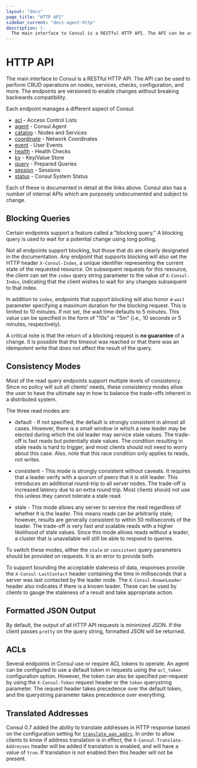 ```yaml
---
layout: "docs"
page_title: "HTTP API"
sidebar_current: "docs-agent-http"
description: |-
  The main interface to Consul is a RESTful HTTP API. The API can be used to perform CRUD operations on nodes, services, checks, configuration, and more. The endpoints are versioned to enable changes without breaking backwards compatibility.
---
```


# HTTP API

The main interface to Consul is a RESTful HTTP API. The API can be used to perform CRUD
operations on nodes, services, checks, configuration, and more. The endpoints are versioned
to enable changes without breaking backwards compatibility.

Each endpoint manages a different aspect of Consul:

* [acl](http/acl.html) - Access Control Lists
* [agent](http/agent.html) - Consul Agent
* [catalog](http/catalog.html) - Nodes and Services
* [coordinate](http/coordinate.html) - Network Coordinates
* [event](http/event.html) - User Events
* [health](http/health.html) - Health Checks
* [kv](http/kv.html) - Key/Value Store
* [query](http/query.html) - Prepared Queries
* [session](http/session.html) - Sessions
* [status](http/status.html) - Consul System Status

Each of these is documented in detail at the links above. Consul also has a number
of internal APIs which are purposely undocumented and subject to change.

## Blocking Queries

Certain endpoints support a feature called a "blocking query." A blocking query
is used to wait for a potential change using long polling.

Not all endpoints support blocking, but those that do are clearly designated in the
documentation.  Any endpoint that supports blocking will also set the HTTP header
`X-Consul-Index`, a unique identifier representing the current state of the
requested resource.  On subsequent requests for this resource, the client can set the `index`
query string parameter to the value of `X-Consul-Index`, indicating that the client wishes
to wait for any changes subsequent to that index.

In addition to `index`, endpoints that support blocking will also honor a `wait`
parameter specifying a maximum duration for the blocking request. This is limited to
10 minutes. If not set, the wait time defaults to 5 minutes. This value can be specified
in the form of "10s" or "5m" (i.e., 10 seconds or 5 minutes, respectively).

A critical note is that the return of a blocking request is **no guarantee** of a change. It
is possible that the timeout was reached or that there was an idempotent write that does
not affect the result of the query.

## <a id="consistency"></a>Consistency Modes

Most of the read query endpoints support multiple levels of consistency. Since no policy will
suit all clients' needs, these consistency modes allow the user to have the ultimate say in
how to balance the trade-offs inherent in a distributed system.

The three read modes are:

* default - If not specified, the default is strongly consistent in almost all cases. However,
  there is a small window in which a new leader may be elected during which the old leader may
  service stale values. The trade-off is fast reads but potentially stale values. The condition
  resulting in stale reads is hard to trigger, and most clients should not need to worry about
  this case.  Also, note that this race condition only applies to reads, not writes.

* consistent - This mode is strongly consistent without caveats. It requires
  that a leader verify with a quorum of peers that it is still leader. This
  introduces an additional round-trip to all server nodes. The trade-off is
  increased latency due to an extra round trip. Most clients should not use this
  unless they cannot tolerate a stale read.

* stale - This mode allows any server to service the read regardless of whether
  it is the leader. This means reads can be arbitrarily stale; however, results are generally
  consistent to within 50 milliseconds of the leader. The trade-off is very fast and
  scalable reads with a higher likelihood of stale values. Since this mode allows reads without
  a leader, a cluster that is unavailable will still be able to respond to queries.

To switch these modes, either the `stale` or `consistent` query parameters
should be provided on requests. It is an error to provide both.

To support bounding the acceptable staleness of data, responses provide the `X-Consul-LastContact`
header containing the time in milliseconds that a server was last contacted by the leader node.
The `X-Consul-KnownLeader` header also indicates if there is a known leader. These can be used
by clients to gauge the staleness of a result and take appropriate action.

## Formatted JSON Output

By default, the output of all HTTP API requests is minimized JSON.  If the client passes `pretty`
on the query string, formatted JSON will be returned.

## ACLs

Several endpoints in Consul use or require ACL tokens to operate. An agent
can be configured to use a default token in requests using the `acl_token`
configuration option. However, the token can also be specified per-request
by using the `X-Consul-Token` request header or the `token` querystring
parameter. The request header takes precedence over the default token, and
the querystring parameter takes precedence over everything.


## <a id="translate_header"></a>Translated Addresses

Consul 0.7 added the ability to translate addresses in HTTP response based on the configuration
setting for [`translate_wan_addrs`](/docs/agent/options.html#translate_wan_addrs). In order to
allow clients to know if address translation is in effect, the `X-Consul-Translate-Addresses`
header will be added if translation is enabled, and will have a value of `true`. If translation
is not enabled then this header will not be present.
